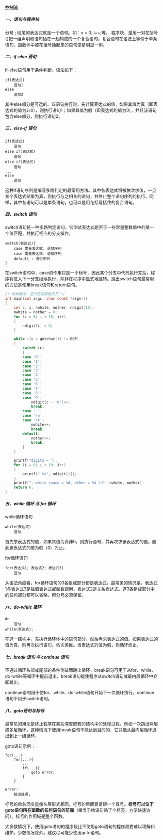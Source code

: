 #### 控制流

##### 一、语句与程序块

分号 ; 结尾的表达式就是一个语句。如：x = 0; i++;等。
程序块，是用一对花括号{}把一组声明和语句括在一起构成的一个复合语句，复合语句在语法上等价于单条语句。函数体中被花括号括起来的语句便是明显一例。

##### 二、if-else 语句

if-else语句用于条件判断，语法如下：

```
if(表达式)
    语句1
else
    语句2
```
其中else部分是可选的。该语句执行时，先计算表达式的值，如果其值为真（即表达式的值为非0），则执行语句1；如果其值为假（即表达式的值为0），并且该语句包含else部分，则执行语句2。

##### 三、else-if 语句

```
if(表达式)
    语句
else if(表达式)
    语句
else if(表达式)
    语句
...
else
    语句
```
这种if语句序列是编写多路判定的最常用方法。其中各表达式将被依次求值，一旦某个表达式结果为真，则执行与之相关的语句，并终止整个语句序列的执行。同样，其中各语句可以是单条语句，也可以是用花括号括住的复合语句。

##### 四、switch 语句

switch语句是一种多路判定语句，它测试表达式是否于一些常量整数值中的某一个值匹配，并执行相应的分支操作。

```
switch(表达式){
    case 常量表达式: 语句序列
    case 常量表达式: 语句序列
    default : 语句序列
}
```
在switch语句中，case的作用只是一个标号，因此某个分支中代码执行完后，程序将进入下一分支继续执行，除非在程序中显式地跳转。跳出switch语句最常用的方法是使用break语句和return语句。
```c
/* 统计数字、空白符及其他字符 */
int main(int argc, char const *argv[])
{
    int c, i, nwhite, nother, ndigit[10];
    nwhite = nother = 0;
    for (i = 0; i < 10; i++)
    {
        ndigit[i] = 0;
    }

    while ((c = getchar()) != EOF)
    {
        switch (c)
        {
        case '0':
        case '1':
        case '2':
        case '3':
        case '4':
        case '5':
        case '6':
        case '7':
        case '8':
        case '9':
            ndigit[c - '0']++;
            break;
        case ' ':
        case '\n':
        case '\t':
            nwhite++;
            break;
        default:
            nother++;
            break;
        }
    }

    printf("digits = ");
    for (i = 0; i < 10; i++)
    {
        printf(" %d", ndigit[i]);
    }
    printf(", white space = %d, other = %d \n", nwhite, nother);
    return 0;
}
```

##### 五、while 循环 与 for 循环

while循环语句

```
while(表达式)
    语句
```
首先求表达式的值，如果其值为真非0，则执行语句，并再次求该表达式的值，直到该表达式的值为假（0）为止。

for循环语句
```
for(表达式1; 表达式2; 表达式3)
    语句
```
从语法角度看，for循环语句的3各组成部分都是表达式。最常见的情况是，表达式1与表达式3是赋值表达式或函数调用，表达式2是关系表达式。这3各组成部分中的任何部分都可以省略，但分号必须保留。

##### 六、do-while 循环

```
do
    语句
while(表达式);
```
在这一结构中，先执行循环体中的语句部分，然后再求表达式的值。如果表达式的值为真，则再次执行语句，依次类推。当表达式的值为假，则循环终止。

##### 七、break 语句 与 continue 语句

不通过循环头部或尾部的条件测试而跳出循环，break语句可用于从for、while、do-while等循环中提前退出，break语句能使程序从switch语句或最内层循环中立即跳出。

continue语句用于使for、while、do-while语句开始下一次循环执行。continue语句不用于switch语句。

##### 八、goto语句与标号

最常见的用法是终止程序在某些深度嵌套的结构中的处理过程，例如一次跳出两层或多层循环。这种情况下使用break语句不能达到目的的，它只能从最内层循环退出到上一级循环。

goto语句示例：

```
for(...)
    for(...){
        ...
        if(...){
            goto error;
        }
    }

error:
    错误处理;
```
标号的命名同变量命名层形式相同，标号的后面要紧跟一个冒号。**标号可以位于goto语句所在函数的任何语句的前面**（相当于给语句贴了个标签，方便快速访问）。标号的作用域是整个函数。

大多数情况下，使用goto语句的程序段比不使用goto语句的程序段要难以理解和维护，少数情况除外。建议尽可能少使用goto语句。